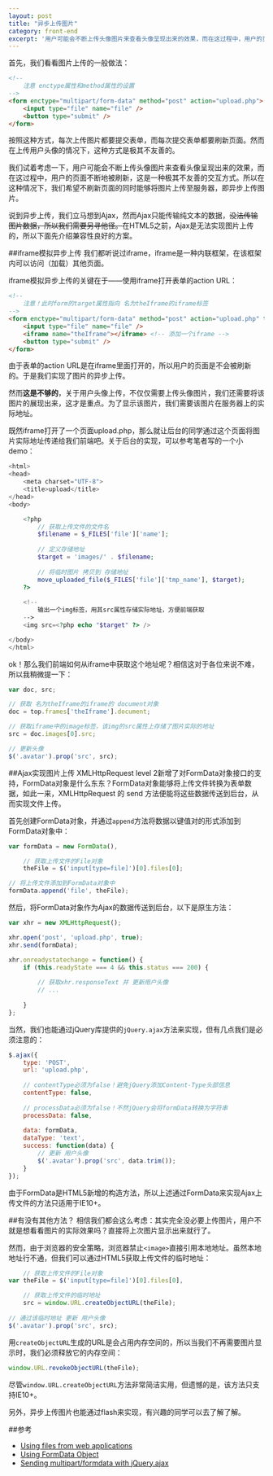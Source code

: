 ```yaml
---
layout: post
title: "异步上传图片"
category: front-end
excerpt: '用户可能会不断上传头像图片来查看头像呈现出来的效果，而在这过程中，用户的页面不断地被刷新，这是一种极其不友善的交互方式。所以在这种情况下，我们希望不刷新页面的同时能够将图片上传至服务器，即异步上传图片'
---
```



首先，我们看看图片上传的一般做法：

```html
<!-- 
    注意 enctype属性和method属性的设置
-->
<form enctype="multipart/form-data" method="post" action="upload.php">
    <input type="file" name="file" />
    <button type="submit" />
</form>
```
按照这种方式，每次上传图片都要提交表单，而每次提交表单都要刷新页面。然而在上传用户头像的情况下，这种方式是极其不友善的。

我们试着考虑一下，用户可能会不断上传头像图片来查看头像呈现出来的效果，而在这过程中，用户的页面不断地被刷新，这是一种极其不友善的交互方式。所以在这种情况下，我们希望不刷新页面的同时能够将图片上传至服务器，即异步上传图片。

说到异步上传，我们立马想到Ajax，然而Ajax只能传输纯文本的数据，<del>没法传输图片数据，所以我们需要另寻他径。</del>在HTML5之前，Ajax是无法实现图片上传的，所以下面先介绍兼容性良好的方案。

##iframe模拟异步上传
我们都听说过iframe，iframe是一种内联框架，在该框架内可以访问（加载）其他页面。

iframe模拟异步上传的关键在于——使用iframe打开表单的action URL：

```html
<!-- 
    注意！此时form的target属性指向 名为theIframe的iframe标签
-->
<form enctype="multipart/form-data" method="post" action="upload.php" target="theIframe">
    <input type="file" name="file" />
    <iframe name="theIframe"></iframe> <!-- 添加一个iframe -->
    <button type="submit" />
</form>
```

由于表单的action URL是在iframe里面打开的，所以用户的页面是不会被刷新的。于是我们实现了图片的异步上传。

然而**这是不够的**，关于用户头像上传，不仅仅需要上传头像图片，我们还需要将该图片的展现出来，这才是重点。为了显示该图片，我们需要该图片在服务器上的实际地址。

既然iframe打开了一个页面upload.php，那么就让后台的同学通过这个页面将图片实际地址传递给我们前端吧。关于后台的实现，可以参考笔者写的一个小demo：

```php
<html>
<head>
    <meta charset="UTF-8">
    <title>upload</title>
</head>
<body>

    <?php
        // 获取上传文件的文件名
        $filename = $_FILES['file']['name'];
        
        // 定义存储地址
        $target = 'images/' . $filename;
        
        // 将临时图片 拷贝到 存储地址
        move_uploaded_file($_FILES['file']['tmp_name'], $target);
    ?>
    
    <!-- 
        输出一个img标签，用其src属性存储实际地址，方便前端获取
    -->
    <img src=<?php echo "$target" ?> />

</body>
</html>
```

ok！那么我们前端如何从iframe中获取这个地址呢？相信这对于各位来说不难，所以我稍微提一下：

```javascript
var doc, src;

// 获取 名为theIframe的iframe的 document对象
doc = top.frames['theIframe'].document;

// 获取iframe中的image标签，该img的src属性上存储了图片实际的地址
src = doc.images[0].src;

// 更新头像
$('.avatar').prop('src', src);
```

##Ajax实现图片上传
XMLHttpRequest level 2新增了对FormData对象接口的支持，FormData对象是什么东东？FormData对象能够将上传文件转换为表单数据，如此一来，XMLHttpRequest 的 send 方法便能将这些数据传送到后台，从而实现文件上传。

首先创建FormData对象，并通过`append`方法将数据以键值对的形式添加到FormData对象中：

```javascript
var formData = new FormData(),

    // 获取上传文件的File对象
    theFile = $('input[type=file]')[0].files[0];

// 将上传文件添加到FormData对象中
formData.append('file', theFile);
```

然后，将FormData对象作为Ajax的数据传送到后台，以下是原生方法：

```javascript
var xhr = new XMLHttpRequest();

xhr.open('post', 'upload.php', true);
xhr.send(formData);

xhr.onreadystatechange = function() {
    if (this.readyState === 4 && this.status === 200) {
    
        // 获取xhr.responseText 并 更新用户头像
        // ...
        
    }
};
```

当然，我们也能通过jQuery库提供的`jQuery.ajax`方法来实现，但有几点我们是必须注意的：

```javascript
$.ajax({
    type: 'POST',
    url: 'upload.php',
    
    // contentType必须为false！避免jQuery添加Content-Type头部信息
    contentType: false,
    
    // processData必须为false！不然jQuery会将formData转换为字符串
    processData: false,
    
    data: formData,
    dataType: 'text',
    success: function(data) {
        // 更新 用户头像
        $('.avatar').prop('src', data.trim());
    }
});
```

由于FormData是HTML5新增的构造方法，所以上述通过FormData来实现Ajax上传文件的方法只适用于IE10+。

##有没有其他方法？
相信我们都会这么考虑：其实完全没必要上传图片，用户不就是想看看图片的实际效果吗？直接将上次图片显示出来就行了。

然而，由于浏览器的安全策略，浏览器禁止`<image>`直接引用本地地址。虽然本地地址行不通，但我们可以通过HTML5获取上传文件的临时地址：

```javascript
    // 获取上传文件的File对象
var theFile = $('input[type=file]')[0].files[0],

    // 获取上传文件的临时地址
    src = window.URL.createObjectURL(theFile);
    
// 通过该临时地址 更新 用户头像
$('.avatar').prop('src', src);
```

用`createObjectURL`生成的URL是会占用内存空间的，所以当我们不再需要图片显示时，我们必须释放它的内存空间：

```javascript
window.URL.revokeObjectURL(theFile);
```

尽管`window.URL.createObjectURL`方法非常简洁实用，但遗憾的是，该方法只支持IE10+。

另外，异步上传图片也能通过flash来实现，有兴趣的同学可以去了解了解。

##参考
* [Using files from web applications](https://developer.mozilla.org/en-US/docs/Using_files_from_web_applications#Example.3a_Using_object_URLs_to_display_images)
* [Using FormData Object](https://developer.mozilla.org/en-US/docs/Web/Guide/Using_FormData_Objects)
* [Sending multipart/formdata with jQuery.ajax](http://stackoverflow.com/questions/5392344/sending-multipart-formdata-with-jquery-ajax)